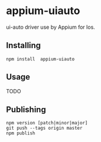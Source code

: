 appium-uiauto
=============

ui-auto driver use by Appium for Ios.

## Installing

```
npm install  appium-uiauto
```

## Usage

TODO

## Publishing

```
npm version [patch|minor|major]
git push --tags origin master
npm publish
```
